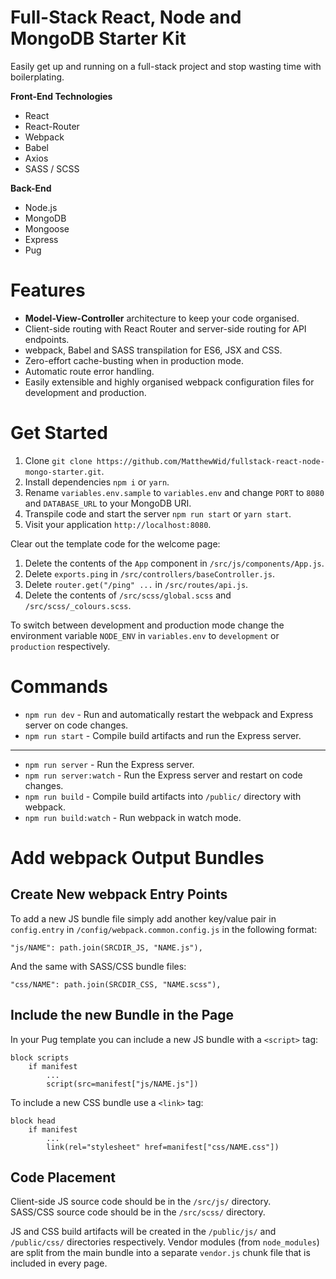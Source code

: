 # Full-Stack React, Node and MongoDB Starter Kit

Easily get up and running on a full-stack project and stop wasting time with boilerplating.

**Front-End Technologies**
* React
* React-Router
* Webpack
* Babel
* Axios
* SASS / SCSS

**Back-End**
* Node.js
* MongoDB
* Mongoose
* Express
* Pug

# Features

* **Model-View-Controller** architecture to keep your code organised.
* Client-side routing with React Router and server-side routing for API endpoints.
* webpack, Babel and SASS transpilation for ES6, JSX and CSS.
* Zero-effort cache-busting when in production mode.
* Automatic route error handling.
* Easily extensible and highly organised webpack configuration files for development and production.

# Get Started

1. Clone `git clone https://github.com/MatthewWid/fullstack-react-node-mongo-starter.git`.
2. Install dependencies `npm i` or `yarn`.
3. Rename `variables.env.sample` to `variables.env` and change `PORT` to `8080` and `DATABASE_URL` to your MongoDB URI.
4. Transpile code and start the server `npm run start` or `yarn start`.
5. Visit your application `http://localhost:8080`.

Clear out the template code for the welcome page:

1. Delete the contents of the `App` component in `/src/js/components/App.js`.
2. Delete `exports.ping` in `/src/controllers/baseController.js`.
3. Delete `router.get("/ping" ...` in `/src/routes/api.js`.
4. Delete the contents of `/src/scss/global.scss` and `/src/scss/_colours.scss`.

To switch between development and production mode change the environment variable `NODE_ENV` in `variables.env` to `development` or `production` respectively.

# Commands

* `npm run dev` - Run and automatically restart the webpack and Express server on code changes.
* `npm run start` - Compile build artifacts and run the Express server.

---

* `npm run server` - Run the Express server.
* `npm run server:watch` - Run the Express server and restart on code changes.
* `npm run build` - Compile build artifacts into `/public/` directory with webpack.
* `npm run build:watch` - Run webpack in watch mode.

# Add webpack Output Bundles

## Create New webpack Entry Points

To add a new JS bundle file simply add another key/value pair in `config.entry` in `/config/webpack.common.config.js` in the following format:

	"js/NAME": path.join(SRCDIR_JS, "NAME.js"),

And the same with SASS/CSS bundle files:

	"css/NAME": path.join(SRCDIR_CSS, "NAME.scss"),

## Include the new Bundle in the Page

In your Pug template you can include a new JS bundle with a `<script>` tag:

	block scripts
		if manifest
			...
			script(src=manifest["js/NAME.js"])

To include a new CSS bundle use a `<link>` tag:

	block head
		if manifest
			...
			link(rel="stylesheet" href=manifest["css/NAME.css"])

## Code Placement

Client-side JS source code should be in the `/src/js/` directory.  
SASS/CSS source code should be in the `/src/scss/` directory.

JS and CSS build artifacts will be created in the `/public/js/` and `/public/css/` directories respectively. Vendor modules (from `node_modules`) are split from the main bundle into a separate `vendor.js` chunk file that is included in every page.
